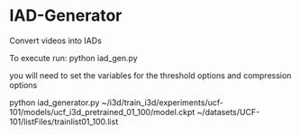 # IAD-Generator
Convert videos into IADs

To execute run: python iad_gen.py

you will need to set the variables for the threshold options and compression options

python iad_generator.py ~/i3d/train_i3d/experiments/ucf-101/models/ucf_i3d_pretrained_01_100/model.ckpt ~/datasets/UCF-101/listFiles/trainlist01_100.list
